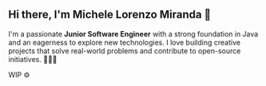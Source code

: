 ## Hi there, I'm Michele Lorenzo Miranda 👋 

<!--
**michelelorenzo/michelelorenzo** is a ✨ _special_ ✨ repository because its `README.md` (this file) appears on your GitHub profile.

Here are some ideas to get you started:

- 🔭 I’m currently working on ...
- 🌱 I’m currently learning ...
- 👯 I’m looking to collaborate on ...
- 🤔 I’m looking for help with ...
- 💬 Ask me about ...
- 📫 How to reach me: ...
- 😄 Pronouns: ...
- ⚡ Fun fact: ...
-->

I'm a passionate **Junior Software Engineer** with a strong foundation in Java and an eagerness to explore new technologies. I love building creative projects that solve real-world problems and contribute to open-source initiatives. 👨🏼‍💻

WIP ⚙️
